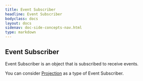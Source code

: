 ```yaml
---
title: Event Subscriber
headline: Event Subscriber
bodyclass: docs
layout: docs
sidenav: doc-side-concepts-nav.html
type: markdown
---
```

<h2 class="top">Event Subscriber</h2> 

Event Subscriber is an object that is subscribed to receive events.

You can consider [Projection](/concepts/projection.md) as a type of Event Subscriber. 
